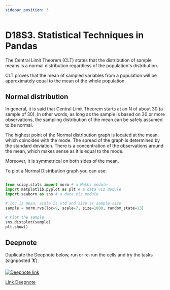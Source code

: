 ```yaml
---
sidebar_position: 3
---
```


# D18S3. Statistical Techniques in Pandas

The Central Limit Theorem (CLT) states that the distribution of sample means is a normal distribution regardless of the population's distribution.

CLT proves that the mean of sampled variables from a population will be approximately equal to the mean of the whole population.

## Normal distribution

In general, it is said that Central Limit Theorem starts at an N of about 30 (a sample of 30). In other words, as long as the sample is based on 30 or more observations, the sampling distribution of the mean can be safely assumed to be normal.

The highest point of the Normal distribution graph is located at the mean, which coincides with the mode. The spread of the graph is determined by the standard deviation. There is a concentration of the observations around the mean, which makes sense as it is equal to the mode.

Moreover, it is symmetrical on both sides of the mean.

To plot a Normal Distribution graph you can use:

```python

from scipy.stats import norm # a Maths module
import matplotlib.pyplot as plt # a data viz module
import seaborn as sns # a data viz module

# loc is mean, scale is std and size is sample size
sample = norm.rvs(loc=9, scale=7, size=1000, random_state=13)

# Plot the sample
sns.distplot(sample)
plt.show()
```

## Deepnote

Duplicate the Deepnote below, run or re-run the cells and try the tasks (signposted 🏋️).

[<img
    src="/img/icons/deepnote-logo.svg"
    alt="Deepnote link"
/>](https://deepnote.com/project/imdb-1000-Duplicate-up0F_9fURzWnUOayfyoN7w/%2Fnotebook.ipynb)

[Link Deepnote](https://deepnote.com/project/imdb-1000-Duplicate-up0F_9fURzWnUOayfyoN7w/%2Fnotebook.ipynb)
